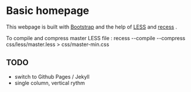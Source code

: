 # Basic homepage

This webpage is built with [Bootstrap](https://github.com/twitter/bootstrap/) and the help of [LESS](http://lesscss.org) and [recess](https://github.com/twitter/recess)	.

To compile and compress master LESS file :
	recess --compile --compress css/less/master.less > css/master-min.css

## TODO

 - switch to Github Pages / Jekyll
 - single column, vertical rythm
